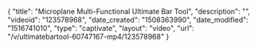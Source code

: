 {
    "title": "Microplane Multi-Functional Ultimate Bar Tool",
    "description": "",
    "videoid": "123578968",
    "date_created": "1508363990",
    "date_modified": "1516741010",
    "type": "captivate",
    "layout": "video",
    "url": "\/v\/ultimatebartool-60747167-mp4\/123578968"
}